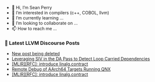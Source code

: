 - 👋 Hi, I’m Sean Perry
- 👀 I’m interested in compilers (c++, COBOL, llvm)
- 🌱 I’m currently learning ...
- 💞️ I’m looking to collaborate on ...
- 📫 How to reach me ...

<!---
s66perry/s66perry is a ✨ special ✨ repository because its `README.md` (this file) appears on your GitHub profile.
You can click the Preview link to take a look at your changes.
--->
### 📕 Latest LLVM Discourse Posts

<!-- DISCOURSE-LLVM:START -->
- [New post being deleted](https://discourse.llvm.org/t/new-post-being-deleted/83547#post_4)
- [Leveraging SIV in the DA Pass to Detect Loop Carried Dependencies](https://discourse.llvm.org/t/leveraging-siv-in-the-da-pass-to-detect-loop-carried-dependencies/83885#post_2)
- [[MLIR][RFC]: introduce linalg.contract](https://discourse.llvm.org/t/mlir-rfc-introduce-linalg-contract/83589#post_9)
- [Remote Debug of AArch64 Targets Running QNX](https://discourse.llvm.org/t/remote-debug-of-aarch64-targets-running-qnx/83326#post_9)
- [[MLIR][RFC]: introduce linalg.contract](https://discourse.llvm.org/t/mlir-rfc-introduce-linalg-contract/83589#post_8)
<!-- DISCOURSE-LLVM:END -->
